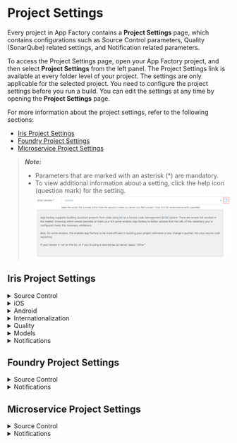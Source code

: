                           

Project Settings
================

Every project in App Factory contains a **Project Settings** page, which contains configurations such as Source Control parameters, Quality (SonarQube) related settings, and Notification related parameters.

To access the Project Settings page, open your App Factory project, and then select **Project Settings** from the left panel. The Project Settings link is available at every folder level of your project. The settings are only applicable for the selected project. You need to configure the project settings before you run a build. You can edit the settings at any time by opening the **Project Settings** page.

For more information about the project settings, refer to the following sections:

*   [Iris Project Settings](#iris-project-settings)
*   [Foundry Project Settings](#foundry-project-settings)
*   [Microservice Project Settings](#microservice-project-settings)

<blockquote><em><b>Note: </em></b>
<ul>
<li>Parameters that are marked with an asterisk (*) are mandatory.</li>
<li>To view additional information about a setting, click the help icon (question mark) for the setting.<br>
<img src="Resources/Images/ProjectSettings_Help_thumb_600_0.png">
</li>
</ul>
</blockquote>

<a id="Iris_SCM"></a>

Iris Project Settings
----------------------


<details close markdown="block"><summary>Source Control</summary>

> **_Note:_** Make sure that you configure the mandatory parameters (marked with an asterisk) before you run the [buildIrisApp job](BuildingAnApp.md).

<table style="mc-table-style: url]('Resources/TableStyles/Basic.css');width: 70%;" class="TableStyle-Basic" cellspacing="0"><colgroup><col class="TableStyle-Basic-Column-Column1" style="width: 25%;"> <col class="TableStyle-Basic-Column-Column1" style="width: 45%;"></colgroup><tbody><tr class="TableStyle-Basic-Body-Body1"><th class="TableStyle-Basic-BodyE-Column1-Body1">Parameter</th><th class="TableStyle-Basic-BodyD-Column1-Body1">Description</th></tr><tr class="TableStyle-Basic-Body-Body1"><td class="TableStyle-Basic-BodyE-Column1-Body1"><b>SCM Vendor *</b></td><td class="TableStyle-Basic-BodyD-Column1-Body1">Specifies the Git&nbsp;vendor that hosts your repository. Select the option that matches your Git server. App Factory supports <b>GitHub</b>, <b>Bitbucket</b>, and <b>AWS CodeCommit</b>. If your Git vendor is not in the list, or if you're using a bare-bones Git server, select <b>Other</b>.</td></tr><tr class="TableStyle-Basic-Body-Body1"><td class="TableStyle-Basic-BodyE-Column1-Body1"><b>Repository URL *</b></td><td class="TableStyle-Basic-BodyD-Column1-Body1">Specifies the Git repository URL based on the location of the Iris project. The URL can be an HTTPS URL or an SSH URL. The format for an HTTPS URL is <code class="codefirst" style="font-size: 11pt;">https://git-vendor.com/username/reponame.git</code> The format for SSH&nbsp;URL is<code class="codefirst" style="font-size: 11pt;">git@git-vendor.com:username/reponame.git</code> Typically, a repository URL can be found by clicking a <b>Code</b> or <b>Clone</b> button.<br><blockquote><em><b>Note: </b></em>If you are using <b>Azure DevOps</b> as your Git vendor, the format of the Repository URL must adhere to the following syntax.<ul><li>HTTPS URL syntax:<br><code>https://dev.azure.com/organization-name/project-name/_git/repo-name</code></li><li>SSH URL syntax:<br><code>git@ssh.dev.azure.com:v3/organization-name/project-name/repo-name</code></li></ul></blockquote></td></tr><tr class="TableStyle-Basic-Body-Body1"><td class="TableStyle-Basic-BodyE-Column1-Body1"><b>SCM&nbsp;Credentials *</b></td><td class="TableStyle-Basic-BodyD-Column1-Body1">Specifies the SCM credentials that App Factory uses to fetch the Iris project from the repository.<div class="Important" data-mc-autonum="<b><i><span style=&quot;color: #ff6600;&quot; class=&quot;mcFormatColor&quot;>Important: </span></i></b>"><span class="autonumber"><span><b><i><span style="color: #ff6600;" class="mcFormatColor">Important: </span></i></b></span></span>You must provide the Git credentials based on the Git clone URL format. If the Git clone URL has an <b>https</b> protocol type, you need to add the Username and Password for the Git account. For more information, refer to <a href="ManagingCredentials.html#Adding" target="_blank">Adding New Source Code Repository Credentials</a>. If the Git clone URL has the <b>ssh</b> protocol type, you need to add the SSH keys credentials. For more information, refer to <a href="ManagingCredentials.html#Add" target="_blank">Add SSH Key Credentials</a>.</div><span class="autonumber"><span><b><i><span style="color: #0a9c4a;" class="mcFormatColor">Note: </span></i></b></span></span>If your repository is protected with 2FA ](two-factor authentication) in GitHub, you need to add the GitHub credentials to your project. For more information, refer to <a href="Prerequisites.html#GitHub_2FA" target="_blank">GitHub 2FA</a>.</td></tr><tr class="TableStyle-Basic-Body-Body1"><td class="TableStyle-Basic-BodyB-Column1-Body1"><b>Project Path</b></td><td class="TableStyle-Basic-BodyA-Column1-Body1">Specifies the path from the root that contains the Iris project.<blockquote><em><b>Note: </b></em>To include Micro Apps in the build job, make sure that you provide the path to the Base App.</blockquote> If your project is at the root of the repository, leave the field blank. Otherwise, type the path relative to the root of the repository, for example, <code class="codefirst" style="font-size: 11pt;">path/to/FooApp</code>.<br>The depth of the sub-folder is not limited, but Windows has a limitation of 256 characters for the relative path.</td></tr></tbody></table>

</details>


<details><summary>iOS</summary>
<blockquote><em><b>Note: </b></em>The iOS settings are only available in V9 ServicePack 3 or later.</blockquote>
<table style="width:100%">
<tr>
<th style="width:30%">Parameter</th>
<th>Description</th>
</tr>
<tr>
<td><b>Signing Method *</b></td>
<td>Specifies the method by which App Factory must sign the iOS app binary. Contains the following options:<br><ul><li><b>API Key</b>
If you select API key, you need to add and select the required API Key credentials. For more information, refer to <a href="ManagingCredentials.md">Adding an App Store Connect API Key.</a></li><li><b>Manual Certificates</b>
If you select Manual Certificates, you need to upload the signing certificates in the P12 format. For more information, refer to <a href="ManagingCredentials.md">Adding a new signing certificate.</a></li></ul></td>
</tr>
</table>
</details>

<details><summary>Android</summary>
<blockquote><em><b>Note: </b></em>The Android settings are only available in V9 ServicePack 3 or later.</blockquote>
For more information about these parameters, refer to <a href="https://developer.android.com/training/articles/keystore">Android keystore system</a> and <a href="https://developer.android.com/studio/publish/app-signing">Sign your app</a>.
<blockquote><em><b>Note: </b></em>These parameters are applicable for building the app in the release mode or release-protected mode. If you want to build your app in the debug mode, you can skip these parameters.</blockquote>
<table style="width:100%">
<tr>
<th style="width:30%">Parameter</th>
<th>Description</th>
</tr>
<tr>
<td><b>Keystore File</b></td>
<td>Specifies the keystore file that is used to sign the Android binary. The supported file formats are <code>.keystore</code> and <code>.jks</code>.</td>
<tr>
<td><b>Keystore Password</b></td>
<td>Specifies the password for the file that is selected in the <b>Keystore File</b> parameter.</td>
</tr>
<tr>
<td><b>Key Password</b></td>
<td>Specifies the password to the key that is used to sign-in to the Android library.</td>
</tr>
<tr>
<td><b>Key Alias</b></td>
<td>Specifies the alias of the signing key in the keystore.</td>
</tr>
</table>
</details>







<details close markdown="block"><summary>Internationalization</summary>

<table style="mc-table-style: url('Resources/TableStyles/Basic.css');width: 70%;" class="TableStyle-Basic" cellspacing="0"><colgroup><col class="TableStyle-Basic-Column-Column1" style="width: 25%;"> <col class="TableStyle-Basic-Column-Column1" style="width: 45%;"></colgroup><tbody><tr class="TableStyle-Basic-Body-Body1"><th class="TableStyle-Basic-BodyE-Column1-Body1">Parameter</th><th class="TableStyle-Basic-BodyD-Column1-Body1">Description</th></tr><tr class="TableStyle-Basic-Body-Body1"><td class="TableStyle-Basic-BodyB-Column1-Body1">Default Locale</td><td class="TableStyle-Basic-BodyA-Column1-Body1">Specifies the ISO 693-1 language code for the default locale of the app. For example: <b>en</b> The specified language is used when the client app is launched.</td></tr></tbody></table>

</details>


<details close markdown="block"><summary>Quality</summary>
<details close markdown="block"><summary>SonarQube</summary>

SonarQube is an open-source platform that provides features to maintain code quality and security.

> **_Note:_** App Factory supports SonarQube only for the Iris code of your project.

As an admin, you can also restrict users from modifying the settings. You can exclude auto-generated files from the code analysis, and also choose to abort the build process if the quality threshold is not achieved.

> **_Important:_** App Factory does not support analysis of Java code for Iris projects. Make sure that you use the **Sources** and **Exclusions** parameters to exclude Java code. Otherwise, the analysis fails.

For more information about the SonarQube settings, refer to the following table.

<table style="mc-table-style: url]('Resources/TableStyles/Basic.css');width: 70%;" class="TableStyle-Basic" cellspacing="0"><colgroup><col class="TableStyle-Basic-Column-Column1" style="width: 25%;"> <col class="TableStyle-Basic-Column-Column1" style="width: 45%;"></colgroup><tbody><tr class="TableStyle-Basic-Body-Body1"><th class="TableStyle-Basic-BodyE-Column1-Body1">Parameter</th><th class="TableStyle-Basic-BodyD-Column1-Body1">Description</th></tr><tr class="TableStyle-Basic-Body-Body1"><td class="TableStyle-Basic-BodyE-Column1-Body1"><b>Enable SonarQube Analysis</b></td><td class="TableStyle-Basic-BodyD-Column1-Body1">Enables or disables the SonarQube analysis for your App Factory project.</td></tr><tr class="TableStyle-Basic-Body-Body1"><td class="TableStyle-Basic-BodyE-Column1-Body1"><b>Scanner Version</b></td><td class="TableStyle-Basic-BodyD-Column1-Body1">Specifies the version of the Sonar Scanner that you want to use for code analysis.</td></tr><tr class="TableStyle-Basic-Body-Body1"><td class="TableStyle-Basic-BodyE-Column1-Body1"><b>Server URL</b></td><td class="TableStyle-Basic-BodyD-Column1-Body1">Specifies the URL of the SonarQube server that you want to use for code analysis. Make sure that the Server URL is accessible from the App Factory Cloud Environment.</td></tr><tr class="TableStyle-Basic-Body-Body1"><td class="TableStyle-Basic-BodyE-Column1-Body1"><b>Login Token</b></td><td class="TableStyle-Basic-BodyD-Column1-Body1">Specifies the Sonar token (authentication token) that is used to sign-in to the SonarQube server. For information on how to add Sonar token credentials, refer to <a href="ManagingCredentials.html#Sonar" target="_blank">Adding New Credentials → Sonar Token</a>.</td></tr><tr class="TableStyle-Basic-Body-Body1"><td class="TableStyle-Basic-BodyE-Column1-Body1"><b>Iris Project Key</b></td><td class="TableStyle-Basic-BodyD-Column1-Body1">Specifies the ID of the Iris project. The ID is passed as the <b>projectKey</b> parameter to the SonarQube server. Make sure that you use the same project key for every run of code analysis. Otherwise, the results for the same app will be shown separately for every project key. HCL recommends that you use the name of your Iris app as the project key.</td></tr><tr class="TableStyle-Basic-Body-Body1"><td class="TableStyle-Basic-BodyE-Column1-Body1"><b>Base Directory</b></td><td class="TableStyle-Basic-BodyD-Column1-Body1">Specifies the path to the Iris project. If your Iris project is at the root of your repository, leave this field blank. Otherwise, specify the path to the sub-directory that contains the project, for example, <code class="codefirst" style="font-size: 11pt;">path/to/FooApp</code>.</td></tr><tr class="TableStyle-Basic-Body-Body1"><td class="TableStyle-Basic-BodyE-Column1-Body1"><b>Sources</b></td><td class="TableStyle-Basic-BodyD-Column1-Body1">Specifies the directories that contain the source files that must be analyzed. You can use this field to specify additional modules that are not part of the standard Iris project structure. You can specify multiple directories by separated them with commas. For example: <code class="codefirst" style="font-size: 11pt;">controllers, modules, userwidgets</code> Absolute paths and paths that are outside the source code are ignored during the SonarQube run.</td></tr><tr class="TableStyle-Basic-Body-Body1"><td class="TableStyle-Basic-BodyE-Column1-Body1"><b>Exclusions</b></td><td class="TableStyle-Basic-BodyD-Column1-Body1">Specifies the files that must be excluded from the code analysis. You need to use glob patterns or shell patterns to specify the files. You can specify multiple exclusions by separating them with commas. For example: <code class="codefirst" style="font-size: 11pt;">**/*.java, **/*.json, jssrc/**, actions/**, models/**, **/*ControllerActions.js, node_modules/**</code> HCL recommends that you exclude auto-generated code and third-party libraries from the SonarQube analysis.</td></tr><tr class="TableStyle-Basic-Body-Body1"><td class="TableStyle-Basic-BodyE-Column1-Body1"><b>Additional Analysis Properties</b></td><td class="TableStyle-Basic-BodyD-Column1-Body1">Specifies a list of additional parameters (-D parameters) that are sent to the SonarQube server. You can specify multiple parameters by separating them with a blank space. For example: <code class="codefirst" style="font-size: 11pt;">-Dsonar.organization=exploring -Dsonar.c.file.suffixes=- -Dsonar.cpp.file.suffixes=-</code></td></tr><tr class="TableStyle-Basic-Body-Body1"><td class="TableStyle-Basic-BodyE-Column1-Body1"><b>Abort if quality gateway is not met</b></td><td class="TableStyle-Basic-BodyD-Column1-Body1">Specifies whether the build must fail if the SonarQube quality threshold is not met in the code analysis.</td></tr><tr class="TableStyle-Basic-Body-Body1"><td class="TableStyle-Basic-BodyB-Column1-Body1"><b>Debug mode</b></td><td class="TableStyle-Basic-BodyA-Column1-Body1">Specifies whether the SonarQube scanner must run in debug mode for the code analysis.</td></tr></tbody></table>

</details>
</details>




<details><summary>Models</summary>
<table style="width:100%">
<tr>
<th style="width:30%">Parameter</th>
<th>Description</th>
</tr>
<tr>
<td><b>Clean and Regenerate</b></td>
<td>Specifies whether App Factory must delete and regenerate the client-side object models. The models are used while invoking Object services, and are located in the <code>/models</code> folder of the project.<br>
This setting is enabled by default.</td>
</tr>
</table>
</details>



<details close markdown="block"><summary id="Notifications_Iris">Notifications</summary>

<table style="width: 80%;mc-table-style: url('Resources/TableStyles/Basic.css');" class="TableStyle-Basic" cellspacing="0"><colgroup><col class="TableStyle-Basic-Column-Column1" style="width: 30%;"> <col class="TableStyle-Basic-Column-Column1" style="width: 50%;"></colgroup><tbody><tr class="TableStyle-Basic-Body-Body1"><th class="TableStyle-Basic-BodyE-Column1-Body1">Parameter</th><th class="TableStyle-Basic-BodyD-Column1-Body1">Description</th></tr><tr class="TableStyle-Basic-Body-Body1"><td class="TableStyle-Basic-BodyB-Column1-Body1"><b>Recipients</b></td><td class="TableStyle-Basic-BodyA-Column1-Body1">Specifies the list of recipients that receive the email notifications from the Iris build pipeline. You can specify multiple email addresses by separating them with a comma.</td></tr></tbody></table>
</details>

Foundry Project Settings
-----------------------
<details close markdown="block"><summary>Source Control</summary>

> **_Note:_** Make sure that you configure the mandatory parameters (marked with an asterisk) before you run the [buildFoundryApp job](BuildingFoundryApp.md).

<table style="mc-table-style: url]('Resources/TableStyles/Basic.css');width: 70%;" class="TableStyle-Basic" cellspacing="0"><colgroup><col class="TableStyle-Basic-Column-Column1" style="width: 25%;"> <col class="TableStyle-Basic-Column-Column1" style="width: 45%;"></colgroup><tbody><tr class="TableStyle-Basic-Body-Body1"><th class="TableStyle-Basic-BodyE-Column1-Body1">Parameter</th><th class="TableStyle-Basic-BodyD-Column1-Body1">Description</th></tr><tr class="TableStyle-Basic-Body-Body1"><td class="TableStyle-Basic-BodyE-Column1-Body1"><b>SCM Vendor *</b></td><td class="TableStyle-Basic-BodyD-Column1-Body1">Specifies the Git&nbsp;vendor that hosts your repository. Select one of the options that match your git server. App Factory supports <b>GitHub</b>, <b>Bitbucket</b>, and <b>AWS CodeCommit</b>. If your Git vendor is not in the list, or if you're using a bare-bones Git server, select <b>Other</b>.</td></tr><tr class="TableStyle-Basic-Body-Body1"><td class="TableStyle-Basic-BodyE-Column1-Body1"><b>Repository URL *</b></td><td class="TableStyle-Basic-BodyD-Column1-Body1">Specifies the Git repository URL based on the location of the Foundry project. The URL can be an HTTPS URL or an SSH URL. The format for an HTTPS URL is <code class="codefirst" style="font-size: 11pt;">https://git-vendor.com/username/reponame.git</code> The format for SSH&nbsp;URL is<code class="codefirst" style="font-size: 11pt;">git@git-vendor.com:username/reponame.git</code> Typically, a repository URL can be found by clicking a <b>Code</b> or <b>Clone</b> button.<br><blockquote><em><b>Note: </b></em>If you are using <b>Azure DevOps</b> as your Git vendor, the format of the Repository URL must adhere to the following syntax.<ul><li>HTTPS URL syntax:<br><code>https://dev.azure.com/organization-name/project-name/_git/repo-name</code></li><li>SSH URL syntax:<br><code>git@ssh.dev.azure.com:v3/organization-name/project-name/repo-name</code></li></ul></blockquote></td></tr><tr class="TableStyle-Basic-Body-Body1"><td class="TableStyle-Basic-BodyE-Column1-Body1"><b>SCM&nbsp;Credentials *</b></td><td class="TableStyle-Basic-BodyD-Column1-Body1">Specifies the SCM credentials that App Factory uses to fetch the Foundry project from the repository.<div class="Important" data-mc-autonum="<b><i><span style=&quot;color: #ff6600;&quot; class=&quot;mcFormatColor&quot;>Important: </span></i></b>"><span class="autonumber"><span><b><i><span style="color: #ff6600;" class="mcFormatColor">Important: </span></i></b></span></span>You must provide the Git credentials based on the Git clone URL format. If the Git clone URL has an <b>https</b> protocol type, you need to add the Username and Password for the Git account. For more information, refer to <a href="ManagingCredentials.html#Adding" target="_blank">Adding New Source Code Repository Credentials</a>. If the Git clone URL has the <b>ssh</b> protocol type, you need to add the SSH keys credentials. For more information, refer to <a href="ManagingCredentials.html#Add" target="_blank">Add SSH Key Credentials</a>.</div><span class="autonumber"><span><b><i><span style="color: #0a9c4a;" class="mcFormatColor">Note: </span></i></b></span></span>If your repository is protected with 2FA ](two-factor authentication) in GitHub, you need to add the GitHub credentials to your project. For more information, refer to <a href="Prerequisites.html#GitHub_2FA" target="_blank">GitHub 2FA</a>.</td></tr><tr class="TableStyle-Basic-Body-Body1"><td class="TableStyle-Basic-BodyB-Column1-Body1"><b>Project Path</b></td><td class="TableStyle-Basic-BodyA-Column1-Body1">Specifies the path from the root that contains the Foundry project. If your project is at the root of the repository, leave the field blank. Otherwise, type the path relative to the root of the repository, for example, <code class="codefirst" style="font-size: 11pt;">path/to/FooApp</code>. The depth of the sub-folder is not limited, but Windows has a limitation of 256 characters for the relative path.</td></tr></tbody></table>

</details>
<details close markdown="block"><summary id = "Notifications_Foundry">Notifications</summary>

<table style="width: 80%;mc-table-style: url('Resources/TableStyles/Basic.css');" class="TableStyle-Basic" cellspacing="0"><colgroup><col class="TableStyle-Basic-Column-Column1" style="width: 30%;"> <col class="TableStyle-Basic-Column-Column1" style="width: 50%;"></colgroup><tbody><tr class="TableStyle-Basic-Body-Body1"><th class="TableStyle-Basic-BodyE-Column1-Body1">Parameter</th><th class="TableStyle-Basic-BodyD-Column1-Body1">Description</th></tr><tr class="TableStyle-Basic-Body-Body1"><td class="TableStyle-Basic-BodyB-Column1-Body1"><b>Recipients</b></td><td class="TableStyle-Basic-BodyA-Column1-Body1">Specifies the list of recipients that receive the email notifications from the Foundry build pipeline. You can specify multiple email addresses by separating them with a comma.</td></tr></tbody></table>

</details>


Microservice Project Settings
-----------------------

<details><summary>Source Control</summary>
<em><b>Note: </em></b>Make sure that you configure the mandatory parameters (marked with an asterisk) before you run the <a href="ConfigureMS_Job.md">ConfigureMS job</a>.

<table style="width:100%">
<tr>
<th style="width:30%">Parameter</th>
<th>Description</th>
</tr>
<tr>
<td><b>SCM Vendor *</b></td>
<td>Specifies the Git vendor that hosts your repository. Select one of the options that match your git server.<br>App Factory supports <b>GitHub, Bitbucket</b>, and <b>AWS CodeCommit</b>.<br>If your Git vendor is not in the list, or if you're using a bare-bones Git server, select <b>Other</b>.</td>
</tr>

<tr>
<td><b>Repository URL *</b></td>
<td>Specifies the Git repository URL based on the location of the Foundry project. The URL can be an HTTPS URL or an SSH URL.<br>The format for an HTTPS URL is<br><code>https://git-vendor.com/username/reponame.git</code><br>The format for SSH URL is<br><code>git@git-vendor.com:username/reponame.git</code><br>Typically, a repository URL can be found by clicking a <b>Code</b> or <b>Clone</b> button.<br><blockquote><em><b>Note: </b></em>If you are using <b>Azure DevOps</b> as your Git vendor, the format of the Repository URL must adhere to the following syntax.<ul><li>HTTPS URL syntax:<br><code>https://dev.azure.com/organization-name/project-name/_git/repo-name</code></li><li>SSH URL syntax:<br><code>git@ssh.dev.azure.com:v3/organization-name/project-name/repo-name</code></li></ul></blockquote></td>
</tr>

<tr>
<td><b>SCM Credentials *</b></td>
<td>Specifies the SCM credentials that App Factory uses to fetch the Microservice config files from the repository.<br><blockquote><em><b>Note: </b></em>You must provide the Git credentials based on the Git clone URL format.<ul><li>If the Git clone URL has an https protocol type, you need to add the Username and Password for the Git account. For more information, refer to <a href="ManagingCredentials.md">Adding New Source Code Repository Credentials.</a></li><li>If the Git clone URL has the ssh protocol type, you need to add the SSH keys credentials. For more information, refer to <a href="ManagingCredentials.md#adding-new-credentials">Add SSH Key Credentials</a>.</li></ul></blockquote><blockquote><em><b>Note: </b></em>If your repository is protected with 2FA (two-factor authentication) in GitHub, you need to add the GitHub credentials to your project. For more information, refer to <a href="Prerequisites.md#git">GitHub 2FA</a>.</blockquote></td>
</tr>

<tr>
<td><b>Project Path</b></td>
<td>Specifies the path from the root that contains the Microservice config files.<br>If your project is at the root of the repository, leave the field blank. Otherwise, type the path relative to the root of the repository, for example, <code>path/to/FooApp</code>.<br>The depth of the sub-folder is not limited, but Windows has a limitation of 256 characters for the relative path.</td>
</tr>
</table>
</details>

<details><summary>Notifications</summary>
<table style="width:100%">
<tr>
<th style="width:30%">Parameter</th>
<th>Description</th>
</tr>
<tr>
<td>Recipients</td>
<td>Specifies the list of recipients that receive the email notifications from the Microservices build pipeline.<br>You can specify multiple email addresses by separating them with a comma.</td>
</tr>
</table>
</details>